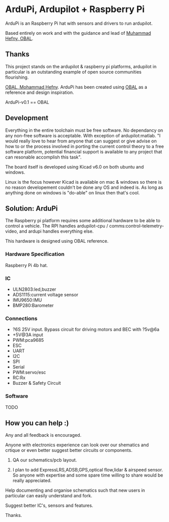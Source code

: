﻿# ArduPi, Ardupilot + Raspberry Pi

ArduPi is an Raspberry Pi hat with sensors and drivers to run ardupilot.

Based entirely on work and with the guidance and lead of [Muhammad Hefny, OBAL](https://github.com/HefnySco/OBAL "Muhammad Hefny, OBAL").

## Thanks

This project stands on the ardupilot & raspberry pi platforms, ardupilot in particular is an outstanding example of open source communities flourishing.

[OBAL, Mohammad Hefny](https://github.com/HefnySco/OBAL "OBAL, Mohammad Hefny"). ArduPi has been created using [OBAL](https://github.com/HefnySco/OBAL "OBAL") as a reference and design inspiration.

ArduPi-v0.1 == OBAL

## Development

Everything in the entire toolchain must be free software. No dependancy on any non-free software is acceptable. With exception of ardupilot:matlab. "I would really love to hear from anyone that can suggest or give advise on how to or the process involved in porting the current control theory to a free software platform, potential financial support is available to any project that can resonable accomplish this task".

The board itself is developed using Kicad v6.0 on both ubuntu and windows.

Linux is the focus however Kicad is available on mac & windows so there is no reason developement couldn't be done any OS and indeed is. As long as anything done on windows is "do-able" on linux then that's cool.


## Solution: ArduPi
The Raspberry pi platform requires some additional hardware to be able to control a vehicle.
The RPI handles ardupilot-cpu / comms:control-telemetry-video, and ardupi handles everything else.

This hardware is designed using OBAL reference.


### Hardware Specification

Raspberry Pi 4b hat.

### IC
- ULN2803:led,buzzer
- ADS1115:current voltage sensor
- IMU9650:IMU
- BMP280:Barometer

### Connections
- ?6S 25V input. Bypass circuit for driving motors and BEC with ?5v@6a
- +5V@3A input
- PWM:pca9685
- ESC
- UART
- I2C
- SPI
- Serial
- PWM:servo/esc
- RC:Rx
- Buzzer & Safety Circuit

### Software
TODO

## How you can help :)

Any and all feedback is encouraged.

Anyone with electronics experience can look over our shematics and crtique or even better suggest better circuits or components.

1. QA our schematics/pcb layout.

2. I plan to add ExpressLRS,ADSB,GPS,optical flow,lidar & airspeed sensor. So anyone with expertise and some spare time willing to
share would be really appreciated.

Help documenting and organise schematics such that new users in particular can easily understand and fork.

Suggest better IC's, sensors and features.

Thanks.
